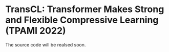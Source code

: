 # TransCL: Transformer Makes Strong and Flexible Compressive Learning (TPAMI 2022)
The source code will be realsed soon. 
